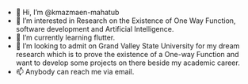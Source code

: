 - 👋 Hi, I’m @kmazmaen-mahatub
- 👀 I’m interested in Research on the Existence of One Way Function, software development and Artificial Intelligence.
- 🌱 I’m currently learning flutter.
- 💞️ I’m looking to admit on Grand Valley State University for my dream research which is to prove the existence of a One-way Function and want to develop some projects on there beside my academic career.
- 📫 Anybody can reach me via email.

<!---
kmazmaen-mahatub/kmazmaen-mahatub is a ✨ special ✨ repository because its `README.md` (this file) appears on your GitHub profile.
You can click the Preview link to take a look at your changes.
--->
